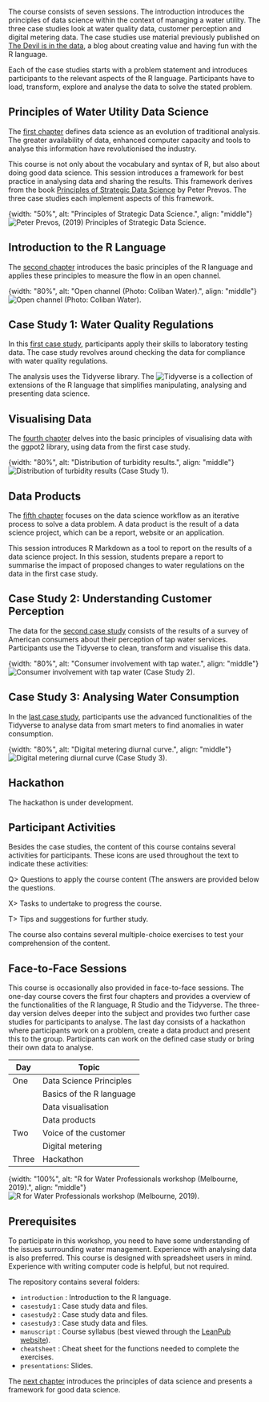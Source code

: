 
The course consists of seven sessions. The introduction introduces the principles of data science within the context of managing a water utility. The three case studies look at water quality data, customer perception and digital metering data. The case studies use material previously published on [The Devil is in the data](https://lucidmanager.org/data-science/), a blog about creating value and having fun with the R language.

Each of the case studies starts with a problem statement and introduces participants to the relevant aspects of the R language. Participants have to load, transform, explore and analyse the data to solve the stated problem.

## Principles of Water Utility Data Science
The [first chapter](#datascience) defines data science as an evolution of traditional analysis. The greater availability of data, enhanced computer capacity and tools to analyse this information have revolutionised the industry.

This course is not only about the vocabulary and syntax of R, but also about doing good data science. This session introduces a framework for best practice in analysing data and sharing the results. This framework derives from the book [Principles of Strategic Data Science](https://www.packtpub.com/big-data-and-business-intelligence/principles-strategic-data-science) by Peter Prevos. The three case studies each implement aspects of this framework.

{width: "50%", alt: "Principles of Strategic Data Science.", align: "middle"}
![Peter Prevos, (2019) Principles of Strategic Data Science.](resources/session0/StrategicDataScience.png)

## Introduction to the R Language
The [second chapter](#basics) introduces the basic principles of the R language and applies these principles to measure the flow in an open channel.

{width: "80%", alt: "Open channel (Photo: Coliban Water).", align: "middle"}
![Open channel (Photo: Coliban Water).](resources/session2/weirplate.jpg)

## Case Study 1: Water Quality Regulations
In this [first case study](#casestudy1), participants apply their skills to laboratory testing data. The case study revolves around checking the data for compliance with water quality regulations.

The analysis uses the Tidyverse library. The ![Tidyverse](https://tidyverse.org/) is a collection of extensions of the R language that simplifies manipulating, analysing and presenting data science. 

## Visualising Data
The [fourth chapter](#tidyverse) delves into the basic principles of visualising data with the ggpot2 library, using data from the first case study.

{width: "80%", alt: "Distribution of turbidity results.", align: "middle"}
![Distribution of turbidity results (Case Study 1).](resources/session4/boxplot.png)

## Data Products
The [fifth chapter](#dataproducts) focuses on the data science workflow as an iterative process to solve a data problem. A data product is the result of a data science project, which can be a report, website or an application.

This session introduces R Markdown as a tool to report on the results of a data science project. In this session, students prepare a report to summarise the impact of proposed changes to water regulations on the data in the first case study.

## Case Study 2: Understanding Customer Perception
The data for the [second case study](#casestudy2) consists of the results of a survey of American consumers about their perception of tap water services. Participants use the Tidyverse to clean, transform and visualise this data.

{width: "80%", alt: "Consumer involvement with tap water.", align: "middle"}
![Consumer involvement with tap water (Case Study 2).](resources/session5/pii_boxplot.png)

## Case Study 3: Analysing Water Consumption
In the [last case study](#casestudy3), participants use the advanced functionalities of the Tidyverse to analyse data from smart meters to find anomalies in water consumption. 

{width: "80%", alt: "Digital metering diurnal curve.", align: "middle"}
![Digital metering diurnal curve (Case Study 3).](resources/session7/model-diurnal.png)

## Hackathon
The hackathon is under development.

## Participant Activities
Besides the case studies, the content of this course contains several activities for participants. These icons are used throughout the text to indicate these activities:

Q> Questions to apply the course content (The answers are provided below the questions.

X> Tasks to undertake to progress the course.

T> Tips and suggestions for further study.

The course also contains several multiple-choice exercises to test your comprehension of the content.

## Face-to-Face Sessions
This course is occasionally also provided in face-to-face sessions. The one-day course covers the first four chapters and provides a overview of the functionalities of the R language, R Studio and the Tidyverse. The three-day version delves deeper into the subject and provides two further case studies for participants to analyse. The last day consists of a hackathon where participants work on a problem, create a data product and present this to the group. Participants can work on the defined case study or bring their own data to analyse.

| Day   | Topic                    |
|-------|--------------------------|
| One   | Data Science Principles  |
|       | Basics of the R language |
|       | Data visualisation       |
|       | Data products            |
| Two   | Voice of the customer    |
|       | Digital metering         |
| Three | Hackathon                |

{width: "100%", alt: "R for Water Professionals workshop (Melbourne, 2019).", align: "middle"}
![R for Water Professionals workshop (Melbourne, 2019).](resources/session0/workshop.jpg)

## Prerequisites
To participate in this workshop, you need to have some understanding of the issues surrounding water management. Experience with analysing data is also preferred. This course is designed with spreadsheet users in mind. Experience with writing computer code is helpful, but not required.

The repository contains several folders:
* `introduction` : Introduction to the R language.
* `casestudy1`   : Case study data and files.
* `casestudy2`   : Case study data and files.
* `casestudy3`   : Case study data and files.
* `manuscript`   : Course syllabus (best viewed through the [LeanPub website](https://leanpub.com/c/R4H2O)).
* `cheatsheet`   : Cheat sheet for the functions needed to complete the exercises.
* `presentations`: Slides.

The [next chapter](#datascience) introduces the principles of data science and presents a framework for good data science.
	
